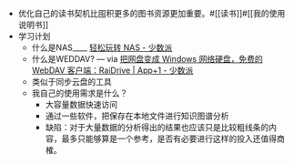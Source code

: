 - 优化自己的读书契机比囤积更多的图书资源更加重要。#[[读书]]#[[我的使用说明书]]
- 学习计划
    - 什么是NAS____  [轻松玩转 NAS - 少数派](https://sspai.com/column/174) 
    - 什么是WEDDAV? — via [把网盘变成 Windows 网络硬盘，免费的 WebDAV 客户端：RaiDrive | App+1 - 少数派](https://sspai.com/post/47830) 
    - 类似于同步云盘的工具
    - 我自己的使用需求是什么？
        - 大容量数据快速访问
        - 通过一些软件，把保存在本地文件进行知识图谱分析
        - 缺陷：对于大量数据的分析得出的结果也应该只是比较粗线条的内容，最多只能够算是一个参考，是否有必要进行这样的投入还值得商榷。
